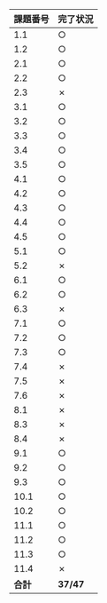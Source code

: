 | 課題番号 | 完了状況 |
|------------|----------|
| 1.1        | ○ |
| 1.2        | ○ |
| 2.1        | ○ |
| 2.2        | ○ |
| 2.3        | ✗ |
| 3.1        | ○ |
| 3.2        | ○ |
| 3.3        | ○ |
| 3.4        | ○ |
| 3.5        | ○ |
| 4.1        | ○ |
| 4.2        | ○ |
| 4.3        | ○ |
| 4.4        | ○ |
| 4.5        | ○ |
| 5.1        | ○ |
| 5.2        | ✗ |
| 6.1        | ○ |
| 6.2        | ○ |
| 6.3        | ✗ |
| 7.1        | ○ |
| 7.2        | ○ |
| 7.3        | ○ |
| 7.4        | ✗ |
| 7.5        | ✗ |
| 7.6        | ✗ |
| 8.1        | ✗ |
| 8.3        | ✗ |
| 8.4        | ✗ |
| 9.1        | ○ |
| 9.2        | ○ |
| 9.3        | ○ |
| 10.1       | ○ |
| 10.2       | ○ |
| 11.1       | ○ |
| 11.2       | ○ |
| 11.3       | ○ |
| 11.4       | ✗ |
| **合計**  | **37/47** |
